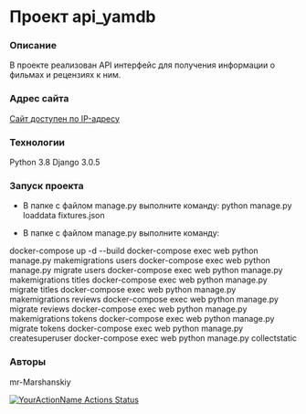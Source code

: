 # Проект api_yamdb
### Описание
В проекте реализован API интерфейс для получения информации о фильмах и рецензиях к ним.
### Адрес сайта
[Сайт доступен по IP-адресу](<http://webdesign.ru.net>)
### Технологии
Python 3.8
Django 3.0.5
### Запуск проекта 
- В папке с файлом manage.py выполните команду:
python manage.py loaddata fixtures.json

- В папке с файлом manage.py выполните команду:

docker-compose up -d --build
docker-compose exec web python manage.py makemigrations users
docker-compose exec web python manage.py migrate users
docker-compose exec web python manage.py makemigrations titles
docker-compose exec web python manage.py migrate titles
docker-compose exec web python manage.py makemigrations reviews
docker-compose exec web python manage.py migrate reviews
docker-compose exec web python manage.py makemigrations tokens
docker-compose exec web python manage.py migrate tokens
docker-compose exec web python manage.py createsuperuser
docker-compose exec web python manage.py collectstatic
### Авторы
mr-Marshanskiy

[![YourActionName Actions Status](https://github.com/mr-Marshanskiy/yamdb_final/workflows/yamdb_workflow.yml/badge.svg)](https://github.com/mr-Marshanskiy/yamdb_final/actions)